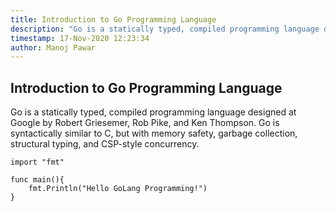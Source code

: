 ```yaml
---
title: Introduction to Go Programming Language
description: "Go is a statically typed, compiled programming language designed at Google by Robert Griesemer, Rob Pike, and Ken Thompson. Go is syntactically similar to C, but with memory safety, garbage collection, structural typing, and CSP-style concurrency."
timestamp: 17-Nov-2020 12:23:34
author: Manoj Pawar
---
```

## Introduction to Go Programming Language

Go is a statically typed, compiled programming language designed at Google by Robert Griesemer, Rob Pike, and Ken Thompson. Go is syntactically similar to C, but with memory safety, garbage collection, structural typing, and CSP-style concurrency.

```
import "fmt"

func main(){
    fmt.Println("Hello GoLang Programming!")
}
```
